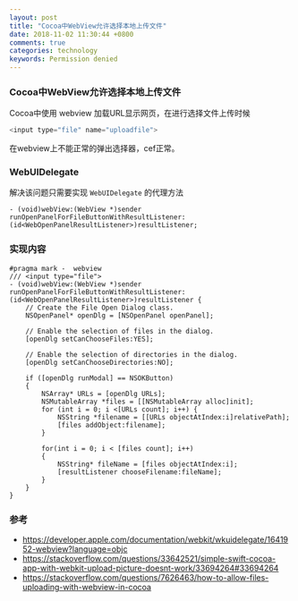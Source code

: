```yaml
---
layout: post
title: "Cocoa中WebView允许选择本地上传文件"
date: 2018-11-02 11:30:44 +0800
comments: true
categories: technology
keywords: Permission denied
---
```


### Cocoa中WebView允许选择本地上传文件

Cocoa中使用 webview 加载URL显示网页，在进行选择文件上传时候

```js
<input type="file" name="uploadfile">

```

在webview上不能正常的弹出选择器，cef正常。

### WebUIDelegate
解决该问题只需要实现 `WebUIDelegate` 的代理方法 

```objc
- (void)webView:(WebView *)sender runOpenPanelForFileButtonWithResultListener:(id<WebOpenPanelResultListener>)resultListener;

```

### 实现内容

```objc
#pragma mark -  webview
/// <input type="file">
- (void)webView:(WebView *)sender runOpenPanelForFileButtonWithResultListener:(id<WebOpenPanelResultListener>)resultListener {
    // Create the File Open Dialog class.
    NSOpenPanel* openDlg = [NSOpenPanel openPanel];
    
    // Enable the selection of files in the dialog.
    [openDlg setCanChooseFiles:YES];
    
    // Enable the selection of directories in the dialog.
    [openDlg setCanChooseDirectories:NO];
    
    if ([openDlg runModal] == NSOKButton)
    {
        NSArray* URLs = [openDlg URLs];
        NSMutableArray *files = [[NSMutableArray alloc]init];
        for (int i = 0; i <[URLs count]; i++) {
            NSString *filename = [[URLs objectAtIndex:i]relativePath];
            [files addObject:filename];
        }
        
        for(int i = 0; i < [files count]; i++)
        {
            NSString* fileName = [files objectAtIndex:i];
            [resultListener chooseFilename:fileName];
        }
    }
}
```
### 参考
- https://developer.apple.com/documentation/webkit/wkuidelegate/1641952-webview?language=objc
- https://stackoverflow.com/questions/33642521/simple-swift-cocoa-app-with-webkit-upload-picture-doesnt-work/33694264#33694264
- https://stackoverflow.com/questions/7626463/how-to-allow-files-uploading-with-webview-in-cocoa
